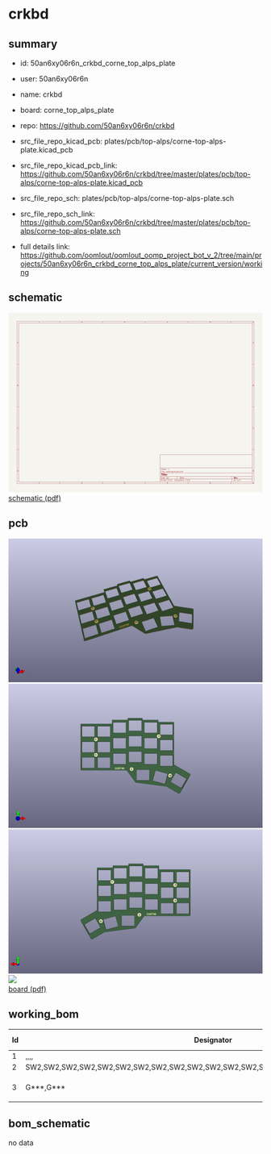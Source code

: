 # crkbd
 
## summary 
* id: 50an6xy06r6n_crkbd_corne_top_alps_plate
* user: 50an6xy06r6n
* name: crkbd
* board: corne_top_alps_plate
* repo: https://github.com/50an6xy06r6n/crkbd
* src_file_repo_kicad_pcb: plates/pcb/top-alps/corne-top-alps-plate.kicad_pcb
* src_file_repo_kicad_pcb_link: https://github.com/50an6xy06r6n/crkbd/tree/master/plates/pcb/top-alps/corne-top-alps-plate.kicad_pcb


* src_file_repo_sch: plates/pcb/top-alps/corne-top-alps-plate.sch
* src_file_repo_sch_link: https://github.com/50an6xy06r6n/crkbd/tree/master/plates/pcb/top-alps/corne-top-alps-plate.sch
* full details link: https://github.com/oomlout/oomlout_oomp_project_bot_v_2/tree/main/projects/50an6xy06r6n_crkbd_corne_top_alps_plate/current_version/working  

## schematic  
![](working_schematic_600.png)  
[schematic (pdf)](working_schematic.pdf) 






















## pcb  
![](working_3d_600.png) 
![](working_3d_front_600.png)  
![](working_3d_back_600.png)  
![](working_600.png)  
[board (pdf)](working.pdf)  

## working_bom
| Id | Designator | Footprint | Quantity | Designation | Supplier and ref |  | None | 
| --- | --- | --- | --- | --- | --- | --- | --- | 
| 1 | ,,,, | M2_Hole_TH | 5 |  |  |  | [''] | 
| 2 | SW2,SW2,SW2,SW2,SW2,SW2,SW2,SW2,SW2,SW2,SW2,SW2,SW2,SW2,SW2,SW2,SW2,SW2,SW2,SW2,SW2 | SW_Hole_ALPS | 21 | KEY_SWITCH |  |  | [''] | 
| 3 | G***,G*** | corne-logo-horizontal-mask | 2 | LOGO |  |  | [''] | 


## bom_schematic
no data


